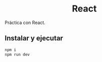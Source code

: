 <h1 align="center">React</h1>

Práctica con React.

## Instalar y ejecutar

```bash
npm i
npm run dev
```